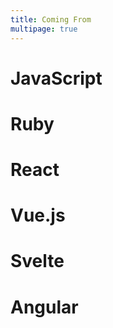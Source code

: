 ```yaml
---
title: Coming From
multipage: true
---
```


# JavaScript

# Ruby

# React

# Vue.js

# Svelte

# Angular